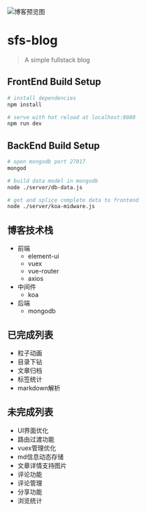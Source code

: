 ![博客预览图](https://github.com/FrankKai/sfs-blog/blob/master/src/assets/images/newcover.png)
# sfs-blog

> A simple fullstack blog

## FrontEnd Build Setup

``` bash
# install dependencies
npm install

# serve with hot reload at localhost:8080
npm run dev

```
## BackEnd Build Setup

``` bash
# open mongodb port 27017
mongod

# build data model in mongodb
node ./server/db-data.js

# get and splice complete data to frontend
node ./server/koa-midware.js

```
## 博客技术栈
* 前端
  * element-ui
  * vuex
  * vue-router
  * axios
* 中间件
  * koa
* 后端
  * mongodb

## 已完成列表
* 粒子动画
* 目录下钻
* 文章归档
* 标签统计
* markdown解析

## 未完成列表
* UI界面优化
* 路由过渡功能
* vuex管理优化
* md信息动态存储
* 文章详情支持图片
* 评论功能
* 评论管理
* 分享功能
* 浏览统计